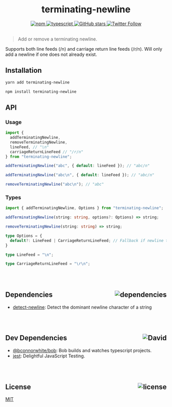 <div align="center">
  <h1>terminating-newline</h1>
  <a href="https://npmjs.com/package/terminating-newline">
    <img alt="npm" src="https://img.shields.io/npm/v/terminating-newline.svg">
  </a>
  <a href="https://github.com/bconnorwhite/terminating-newline">
    <img alt="typescript" src="https://img.shields.io/github/languages/top/bconnorwhite/terminating-newline.svg">
  </a>
  <a href="https://github.com/bconnorwhite/terminating-newline">
    <img alt="GitHub stars" src="https://img.shields.io/github/stars/bconnorwhite/terminating-newline?label=Stars%20Appreciated%21&style=social">
  </a>
  <a href="https://twitter.com/bconnorwhite">
    <img alt="Twitter Follow" src="https://img.shields.io/twitter/follow/bconnorwhite.svg?label=%40bconnorwhite&style=social">
  </a>
</div>

<br />

> Add or remove a terminating newline.

Supports both line feeds (/n) and carriage return line feeds (/r/n). Will only add a newline if one does not already exist.

## Installation

```bash
yarn add terminating-newline
```

```bash
npm install terminating-newline
```

## API
### Usage
```ts
import {
  addTerminatingNewline,
  removeTerminatingNewline,
  lineFeed, // "\n"
  carriageReturnLineFeed // "/r/n"
} from "terminating-newline";

addTerminatingNewline("abc", { default: lineFeed }); // "abc/n"

addTerminatingNewline("abc\n", { default: lineFeed }); // "abc/n"

removeTerminatingNewline("abc\n"); // "abc"

```
### Types
```ts
import { addTerminatingNewline, Options } from "terminating-newline";

addTerminatingNewline(string: string, options?: Options) => string;

removeTerminatingNewline(string: string) => string;

type Options = {
  default?: LineFeed | CarriageReturnLineFeed; // Fallback if newline type cannot be determined. Defaults to "\n".
}

type LineFeed = "\n";

type CarriageReturnLineFeed = "\r\n";
```

##

<br />


<h2>Dependencies<img align="right" alt="dependencies" src="https://img.shields.io/david/bconnorwhite/terminating-newline.svg"></h2>

- [detect-newline](https://npmjs.com/package/detect-newline): Detect the dominant newline character of a string

##

<br />

<h2>Dev Dependencies<img align="right" alt="David" src="https://img.shields.io/david/dev/bconnorwhite/terminating-newline.svg"></h2>

- [@bconnorwhite/bob](https://npmjs.com/package/@bconnorwhite/bob): Bob builds and watches typescript projects.
- [jest](https://npmjs.com/package/jest): Delightful JavaScript Testing.

##

<br />

<h2>License <img align="right" alt="license" src="https://img.shields.io/npm/l/terminating-newline.svg"></h2>

[MIT](https://mit-license.org/)

##

